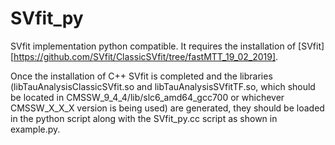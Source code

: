 # SVfit_py
SVfit implementation python compatible. It requires the installation of [SVfit][https://github.com/SVfit/ClassicSVfit/tree/fastMTT_19_02_2019].

Once the installation of C++ SVfit is completed and the libraries (libTauAnalysisClassicSVfit.so and libTauAnalysisSVfitTF.so, which should be located in CMSSW_9_4_4/lib/slc6_amd64_gcc700 or whichever CMSSW_X_X_X version is being used) are generated, they should be loaded in the python script along with the SVfit_py.cc script as shown in example.py.

